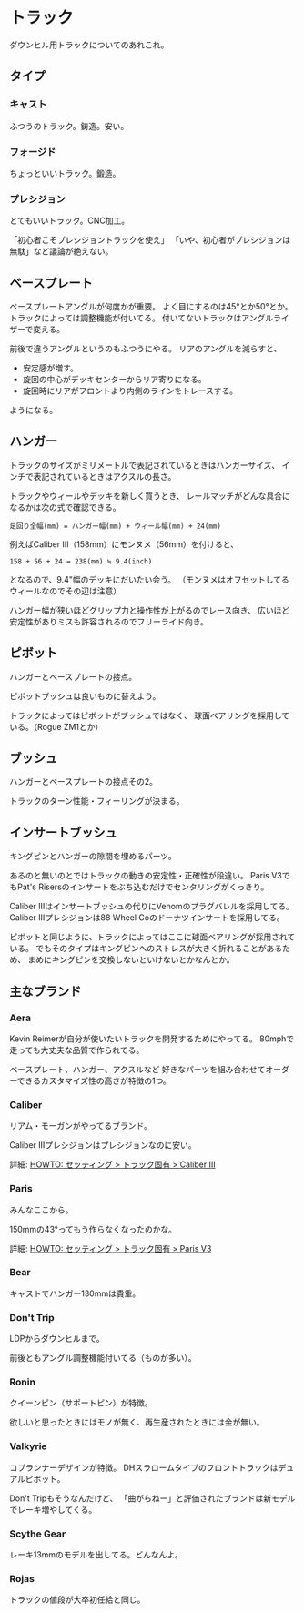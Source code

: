 # トラック

ダウンヒル用トラックについてのあれこれ。

## タイプ

### キャスト

ふつうのトラック。鋳造。安い。

### フォージド

ちょっといいトラック。鍛造。

### プレシジョン

とてもいいトラック。CNC加工。

「初心者こそプレシジョントラックを使え」
「いや、初心者がプレシジョンは無駄」など議論が絶えない。

## ベースプレート

ベースプレートアングルが何度かが重要。
よく目にするのは45°とか50°とか。
トラックによっては調整機能が付いてる。
付いてないトラックはアングルライザーで変える。

前後で違うアングルというのもふつうにやる。
リアのアングルを減らすと、

- 安定感が増す。
- 旋回の中心がデッキセンターからリア寄りになる。
- 旋回時にリアがフロントより内側のラインをトレースする。

ようになる。

## ハンガー

トラックのサイズがミリメートルで表記されているときはハンガーサイズ、
インチで表記されているときはアクスルの長さ。

トラックやウィールやデッキを新しく買うとき、
レールマッチがどんな具合になるかは次の式で確認できる。

```
足回り全幅(mm) = ハンガー幅(mm) + ウィール幅(mm) + 24(mm)
```

例えばCaliber III（158mm）にモンヌメ（56mm）を付けると、

```
158 + 56 + 24 = 238(mm) ≒ 9.4(inch)
```

となるので、9.4"幅のデッキにだいたい会う。
（モンヌメはオフセットしてるウィールなのでその辺は注意）

ハンガー幅が狭いほどグリップ力と操作性が上がるのでレース向き、
広いほど安定性がありミスも許容されるのでフリーライド向き。

## ピボット

ハンガーとベースプレートの接点。

ピボットブッシュは良いものに替えよう。

トラックによってはピボットがブッシュではなく、
球面ベアリングを採用している。（Rogue ZM1とか）

## ブッシュ

ハンガーとベースプレートの接点その2。

トラックのターン性能・フィーリングが決まる。

## インサートブッシュ

キングピンとハンガーの隙間を埋めるパーツ。

あるのと無いのとではトラックの動きの安定性・正確性が段違い。
Paris V3でもPat's Risersのインサートをぶち込むだけでセンタリングがくっきり。

Caliber IIIはインサートブッシュの代りにVenomのプラグバレルを採用してる。
Caliber IIIプレシジョンは88 Wheel Coのドーナツインサートを採用してる。

ピボットと同じように、トラックによってはここに球面ベアリングが採用されている。
でもそのタイプはキングピンへのストレスが大きく折れることがあるため、
まめにキングピンを交換しないといけないとかなんとか。

## 主なブランド

### Aera

Kevin Reimerが自分が使いたいトラックを開発するためにやってる。
80mphで走っても大丈夫な品質で作られてる。

ベースプレート、ハンガー、アクスルなど
好きなパーツを組み合わせてオーダーできるカスタマイズ性の高さが特徴の1つ。

### Caliber

リアム・モーガンがやってるブランド。

Caliber IIIプレシジョンはプレシジョンなのに安い。

詳細: [HOWTO: セッティング > トラック固有 > Caliber III](/howtos/settings#caliber-iii)

### Paris

みんなここから。

150mmの43°ってもう作らなくなったのかな。

詳細: [HOWTO: セッティング > トラック固有 > Paris V3](/howtos/settings#paris-v3)

### Bear

キャストでハンガー130mmは貴重。

### Don't Trip

LDPからダウンヒルまで。

前後ともアングル調整機能付いてる（ものが多い）。

### Ronin

クイーンピン（サポートピン）が特徴。

欲しいと思ったときにはモノが無く、再生産されたときには金が無い。

### Valkyrie

コプランナーデザインが特徴。
DHスラロームタイプのフロントトラックはデュアルピボット。

Don't Tripもそうなんだけど、
「曲がらねー」と評価されたブランドは新モデルでレーキ増やしてくる。

### Scythe Gear

レーキ13mmのモデルを出してる。どんなんよ。

### Rojas

トラックの値段が大卒初任給と同じ。
